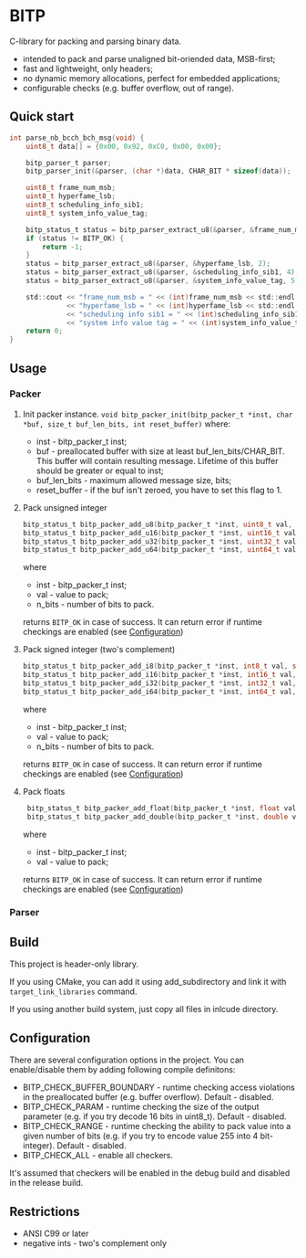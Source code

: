 # BITP

C-library for packing and parsing binary data.

* intended to pack and parse unaligned bit-oriended data, MSB-first;
* fast and lightweight, only headers;
* no dynamic memory allocations, perfect for embedded applications;
* configurable checks (e.g. buffer overflow, out of range).

## Quick start

```c
int parse_nb_bcch_bch_msg(void) {
    uint8_t data[] = {0x00, 0x92, 0xC0, 0x00, 0x00};

    bitp_parser_t parser;
    bitp_parser_init(&parser, (char *)data, CHAR_BIT * sizeof(data));

    uint8_t frame_num_msb;
    uint8_t hyperfame_lsb;
    uint8_t scheduling_info_sib1;
    uint8_t system_info_value_tag;

    bitp_status_t status = bitp_parser_extract_u8(&parser, &frame_num_msb, 4);
    if (status != BITP_OK) {
        return -1;
    }
    status = bitp_parser_extract_u8(&parser, &hyperfame_lsb, 2);
    status = bitp_parser_extract_u8(&parser, &scheduling_info_sib1, 4);
    status = bitp_parser_extract_u8(&parser, &system_info_value_tag, 5);

    std::cout << "frame_num_msb = " << (int)frame_num_msb << std::endl
              << "hyperfame_lsb = " << (int)hyperfame_lsb << std::endl
              << "scheduling info sib1 = " << (int)scheduling_info_sib1 << std::endl
              << "system info value tag = " << (int)system_info_value_tag << std::endl;
    return 0;
}

```
## Usage

### Packer

1.  Init packer instance.
    `void bitp_packer_init(bitp_packer_t *inst, char *buf, size_t buf_len_bits, int reset_buffer)`
    where:
    * inst - bitp_packer_t inst;
    * buf - preallocated buffer with size at least buf_len_bits/CHAR_BIT. This buffer will contain resulting message.
    Lifetime of this buffer should be greater or equal to inst;
    * buf_len_bits - maximum allowed message size, bits;
    * reset_buffer - if the buf isn't zeroed, you have to set this flag to 1.

1. Pack unsigned integer
   ```c
   bitp_status_t bitp_packer_add_u8(bitp_packer_t *inst, uint8_t val, size_t n_bits);
   bitp_status_t bitp_packer_add_u16(bitp_packer_t *inst, uint16_t val, size_t n_bits);
   bitp_status_t bitp_packer_add_u32(bitp_packer_t *inst, uint32_t val, size_t n_bits);
   bitp_status_t bitp_packer_add_u64(bitp_packer_t *inst, uint64_t val, size_t n_bits);
   ```
   where
   * inst - bitp_packer_t inst;
   * val - value to pack;
   * n_bits - number of bits to pack.
  
   returns `BITP_OK` in case of success. It can return error if runtime checkings are enabled (see [Configuration](#configuration))

1. Pack signed integer (two's complement)
   ```c
   bitp_status_t bitp_packer_add_i8(bitp_packer_t *inst, int8_t val, size_t n_bits);
   bitp_status_t bitp_packer_add_i16(bitp_packer_t *inst, int16_t val, size_t n_bits);
   bitp_status_t bitp_packer_add_i32(bitp_packer_t *inst, int32_t val, size_t n_bits);
   bitp_status_t bitp_packer_add_i64(bitp_packer_t *inst, int64_t val, size_t n_bits);
   ```
   where
   * inst - bitp_packer_t inst;
   * val - value to pack;
   * n_bits - number of bits to pack.
  
   returns `BITP_OK` in case of success. It can return error if runtime checkings are enabled (see [Configuration](#configuration))

1. Pack floats
   ```c
    bitp_status_t bitp_packer_add_float(bitp_packer_t *inst, float val);
    bitp_status_t bitp_packer_add_double(bitp_packer_t *inst, double val);
   ```
   where
   * inst - bitp_packer_t inst;
   * val - value to pack;
  
   returns `BITP_OK` in case of success. It can return error if runtime checkings are enabled (see [Configuration](#configuration))
### Parser

## Build

This project is header-only library. 

If you using CMake, you can add it using add_subdirectory and
link it with `target_link_libraries` command. 

If you using another build system, just copy all files in inlcude directory.

## Configuration

There are several configuration options in the project. You can enable/disable them by 
adding following compile definitons:

* BITP_CHECK_BUFFER_BOUNDARY - runtime checking access violations in the preallocated
 buffer (e.g. buffer overflow). Default - disabled.
* BITP_CHECK_PARAM - runtime checking the size of the output parameter (e.g. if you try decode 
16 bits in uint8_t).  Default - disabled.
* BITP_CHECK_RANGE - runtime checking the ability to pack value into a given number of bits 
(e.g. if you try to encode value 255 into 4 bit-integer). Default - disabled.
* BITP_CHECK_ALL - enable all checkers.


It's assumed that checkers will be enabled in the debug build and disabled in the release build. 

## Restrictions

* ANSI C99 or later
* negative ints - two's complement only


